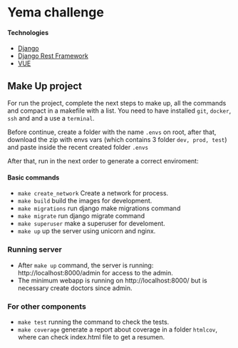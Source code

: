 # Yema challenge

#### Technologies

  * [Django](https://www.djangoproject.com/)
  * [Django Rest Framework](http://www.django-rest-framework.org/)
  * [VUE](https://www.google.com/search?client=safari&rls=en&q=vue&ie=UTF-8&oe=UTF-8)
  

## Make Up project

For run the project, complete the next steps to make up, all the commands and compact in a makefile with a list. 
You need to have installed `git`, `docker`, `ssh` and and a use a `terminal`.

Before continue, create a folder with the name `.envs` on root, after that, download the zip with envs vars (which contains 3 folder `dev, prod, test`) and paste inside the recent created folder `.envs`
 
After that, run in the next order to generate a correct enviroment:

#### Basic commands
  * `make create_network` Create a network for process.
  * `make build` build the images for development.
  * `make migrations` run django make migrations command
  * `make migrate` run django migrate command 
  * `make superuser` make a superuser for develoment.
  * `make up` up the server using unicorn and nginx.
 
### Running server
  * After `make up` command, the server is running: http://localhost:8000/admin for access to the admin.
  * The minimum webapp is running on http://localhost:8000/ but is necessary create doctors since admin.  
  
### For other components  
  * `make test` running the command to check the tests.
  * `make coverage` generate a report about coverage in a folder `htmlcov`, where can check index.html file to get a resumen.

